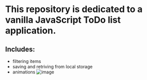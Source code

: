 # This repository is dedicated to a vanilla JavaScript ToDo list application.
## Includes: 
 * filtering items
 * saving and retriving from local storage 
 * animations
![image](https://user-images.githubusercontent.com/61703808/161536265-3383828b-e1fe-4c50-aa65-cb8ee542945e.png)
